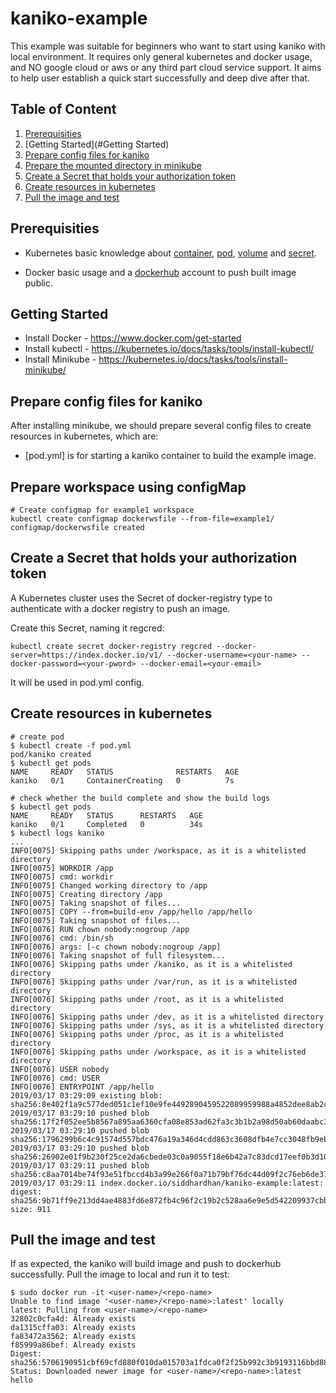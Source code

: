 # kaniko-example

This example was suitable for beginners who want to start using kaniko with local environment. It requires only general kubernetes and docker usage, and NO google cloud or aws or any third part cloud service support. It aims to help user establish a quick start successfully and deep dive after that.

## Table of Content
1. [Prerequisities](#Prerequisities)
2. [Getting Started](#Getting Started)
3. [Prepare config files for kaniko](#Prepare-config-files-for-kaniko)
4. [Prepare the mounted directory in minikube](#Prepare-the-mounted-directory-in-minikube)
5. [Create a Secret that holds your authorization token](#Create-a-Secret-that-holds-your-authorization-token)
6. [Create resources in kubernetes](#Create-resources-in-kubernetes)
7. [Pull the image and test](#Pull-the-image-and-test)



## Prerequisities

- Kubernetes basic knowledge about [container](https://kubernetes.io/docs/concepts/overview/what-is-kubernetes/), [pod](https://kubernetes.io/docs/concepts/workloads/pods/pod/), [volume](https://kubernetes.io/docs/concepts/storage/volumes/) and [secret](https://kubernetes.io/docs/concepts/configuration/secret/).

- Docker basic usage and a [dockerhub](https://hub.docker.com/) account to push built image public.

## Getting Started

* Install Docker - https://www.docker.com/get-started 
* Install kubectl - https://kubernetes.io/docs/tasks/tools/install-kubectl/ 
* Install Minikube - https://kubernetes.io/docs/tasks/tools/install-minikube/ 

## Prepare config files for kaniko

After installing minikube, we should prepare several config files to create resources in kubernetes, which are:
- [pod.yml] is for starting a kaniko container to build the example image. 

## Prepare workspace using configMap

```
# Create configmap for example1 workspace
kubectl create configmap dockerwsfile --from-file=example1/
configmap/dockerwsfile created
```

## Create a Secret that holds your authorization token
A Kubernetes cluster uses the Secret of docker-registry type to authenticate with a docker registry to push an image.

Create this Secret, naming it regcred:

```
kubectl create secret docker-registry regcred --docker-server=https://index.docker.io/v1/ --docker-username=<your-name> --docker-password=<your-pword> --docker-email=<your-email>
```

It will be used in pod.yml config.

## Create resources in kubernetes

```
# create pod
$ kubectl create -f pod.yml
pod/kaniko created
$ kubectl get pods
NAME     READY   STATUS              RESTARTS   AGE
kaniko   0/1     ContainerCreating   0          7s

# check whether the build complete and show the build logs
$ kubectl get pods
NAME     READY   STATUS      RESTARTS   AGE
kaniko   0/1     Completed   0          34s
$ kubectl logs kaniko
...
INFO[0075] Skipping paths under /workspace, as it is a whitelisted directory 
INFO[0075] WORKDIR /app                                 
INFO[0075] cmd: workdir                                 
INFO[0075] Changed working directory to /app            
INFO[0075] Creating directory /app                      
INFO[0075] Taking snapshot of files...                  
INFO[0075] COPY --from=build-env /app/hello /app/hello  
INFO[0075] Taking snapshot of files...                  
INFO[0076] RUN chown nobody:nogroup /app                
INFO[0076] cmd: /bin/sh                                 
INFO[0076] args: [-c chown nobody:nogroup /app]         
INFO[0076] Taking snapshot of full filesystem...        
INFO[0076] Skipping paths under /kaniko, as it is a whitelisted directory 
INFO[0076] Skipping paths under /var/run, as it is a whitelisted directory 
INFO[0076] Skipping paths under /root, as it is a whitelisted directory 
INFO[0076] Skipping paths under /dev, as it is a whitelisted directory 
INFO[0076] Skipping paths under /sys, as it is a whitelisted directory 
INFO[0076] Skipping paths under /proc, as it is a whitelisted directory 
INFO[0076] Skipping paths under /workspace, as it is a whitelisted directory 
INFO[0076] USER nobody                                  
INFO[0076] cmd: USER                                    
INFO[0076] ENTRYPOINT /app/hello                        
2019/03/17 03:29:09 existing blob: sha256:8e402f1a9c577ded051c1ef10e9fe4492890459522089959988a4852dee8ab2c
2019/03/17 03:29:10 pushed blob sha256:17f2f052ee5b8567a895aa6360cfa08e853ad62fa3c3b1b2a98d50ab60daabc3
2019/03/17 03:29:10 pushed blob sha256:1796299b6c4c91574d557bdc476a19a346d4cdd863c3608dfb4e7cc3048fb9eb
2019/03/17 03:29:10 pushed blob sha256:26902e01f9b230f25ce2da6cbede03c0a9055f18e6b42a7c83dcd17eef0b3d10
2019/03/17 03:29:11 pushed blob sha256:c8aa7014be74f93e51fbccd4b3a99e266f0a71b79bf76dc44d09f2c76eb6de37
2019/03/17 03:29:11 index.docker.io/siddhardhan/kaniko-example:latest: digest: sha256:9b71ff9e213dd4ae4883fd6e872fb4c96f2c19b2c528aa6e9e5d542209937cbb size: 911
```

## Pull the image and test

If as expected, the kaniko will build image and push to dockerhub successfully. Pull the image to local and run it to test:

```
$ sudo docker run -it <user-name>/<repo-name>
Unable to find image '<user-name>/<repo-name>:latest' locally
latest: Pulling from <user-name>/<repo-name>
32802c0cfa4d: Already exists
da1315cffa03: Already exists
fa83472a3562: Already exists
f85999a86bef: Already exists
Digest: sha256:5706190951cbf69cfd880f010da015703a1fdca0f2f25b992c3b9193116bbd88
Status: Downloaded newer image for <user-name>/<repo-name>:latest
hello
```
